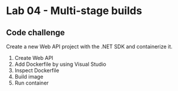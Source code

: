 # Lab 04 - Multi-stage builds
## Code challenge

Create a new Web API project with the .NET SDK and containerize it.

1. Create Web API
2. Add Dockerfile by using Visual Studio
3. Inspect Dockerfile
4. Build image
5. Run container